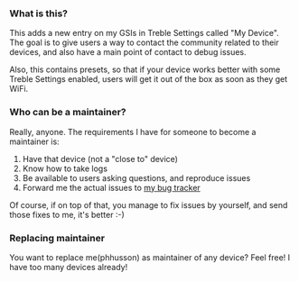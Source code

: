 ### What is this?

This adds a new entry on my GSIs in Treble Settings called "My Device".
The goal is to give users a way to contact the community related to their devices, and also have a main point of contact to debug issues.

Also, this contains presets, so that if your device works better with some Treble Settings enabled, users will get it out of the box as soon as they get WiFi.

### Who can be a maintainer?

Really, anyone. The requirements I have for someone to become a maintainer is:
1. Have that device (not a "close to" device)
2. Know how to take logs
3. Be available to users asking questions, and reproduce issues
4. Forward me the actual issues to [my bug tracker](https://github.com/phhusson/treble_experimentations/issues)

Of course, if on top of that, you manage to fix issues by yourself, and send those fixes to me, it's better :-)

### Replacing maintainer

You want to replace me(phhusson) as maintainer of any device? Feel free! I have too many devices already!

